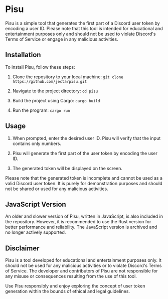 # Pisu

Pisu is a simple tool that generates the first part of a Discord user token by encoding a user ID. Please note that this tool is intended for educational and entertainment purposes only and should not be used to violate Discord's Terms of Service or engage in any malicious activities.

## Installation

To install Pisu, follow these steps:

1. Clone the repository to your local machine:
```git clone https://github.com/jecta/pisu.git```

2. Navigate to the project directory:
```cd pisu```

3. Build the project using Cargo:
```cargo build```

4. Run the program:
```cargo run```


## Usage

1. When prompted, enter the desired user ID. Pisu will verify that the input contains only numbers.

2. Pisu will generate the first part of the user token by encoding the user ID.

3. The generated token will be displayed on the screen.

Please note that the generated token is incomplete and cannot be used as a valid Discord user token. It is purely for demonstration purposes and should not be shared or used for any malicious activities.

## JavaScript Version

An older and slower version of Pisu, written in JavaScript, is also included in the repository. However, it is recommended to use the Rust version for better performance and reliability. The JavaScript version is archived and no longer actively supported.

## Disclaimer

Pisu is a tool developed for educational and entertainment purposes only. It should not be used for any malicious activities or to violate Discord's Terms of Service. The developer and contributors of Pisu are not responsible for any misuse or consequences resulting from the use of this tool.

Use Pisu responsibly and enjoy exploring the concept of user token generation within the bounds of ethical and legal guidelines.

